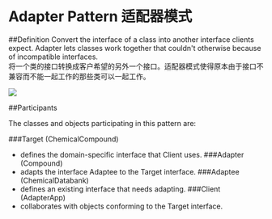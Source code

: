 # Adapter Pattern 适配器模式
##Definition
Convert the interface of a class into another interface clients expect. Adapter lets classes work together that couldn't otherwise because of incompatible interfaces.
<br>将一个类的接口转换成客户希望的另外一个接口。适配器模式使得原本由于接口不兼容而不能一起工作的那些类可以一起工作。
	
![](https://github.com/QianMo/Unity-Design-Pattern/blob/master/UML_Picture/adapter.gif)

##Participants

The classes and objects participating in this pattern are:

###Target   (ChemicalCompound)
* defines the domain-specific interface that Client uses.
###Adapter   (Compound)
* adapts the interface Adaptee to the Target interface.
###Adaptee   (ChemicalDatabank)
* defines an existing interface that needs adapting.
###Client   (AdapterApp)
* collaborates with objects conforming to the Target interface.


